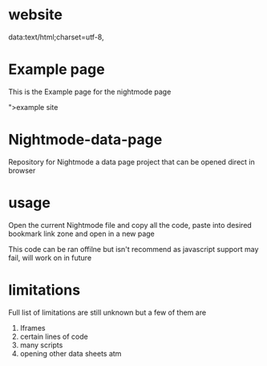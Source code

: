 # website

data:text/html;charset=utf-8, <!DOCTYPE html> <html>  <head>  </head>  <body> <h1>Example page</h1> <p>This is the Example page for the nightmode page</p> </body>  </html>">example site

# Nightmode-data-page
Repository for Nightmode a data page project that can be opened direct in browser

# usage
Open the current Nightmode file and copy all the code, paste into desired bookmark link zone and open in a new page

This code can be ran offilne but isn't recommend as javascript support may fail, will work on in future

# limitations
Full list of limitations are still unknown but a few of them are
1. Iframes
2. certain lines of code
3. many scripts
4. opening other data sheets atm
